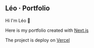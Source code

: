 ## Léo · Portfolio

Hi I'm Léo 👋

Here is my portfolio created with [Next.js](https://nextjs.org/)

The project is deploy on [Vercel](https://vercel.com/)
